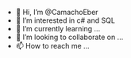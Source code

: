 - 👋 Hi, I’m @CamachoEber
- 👀 I’m interested in c# and SQL
- 🌱 I’m currently learning ...
- 💞️ I’m looking to collaborate on ...
- 📫 How to reach me ...

<!---
CamachoEber/CamachoEber is a ✨ special ✨ repository because its `README.md` (this file) appears on your GitHub profile.
You can click the Preview link to take a look at your changes.
--->
